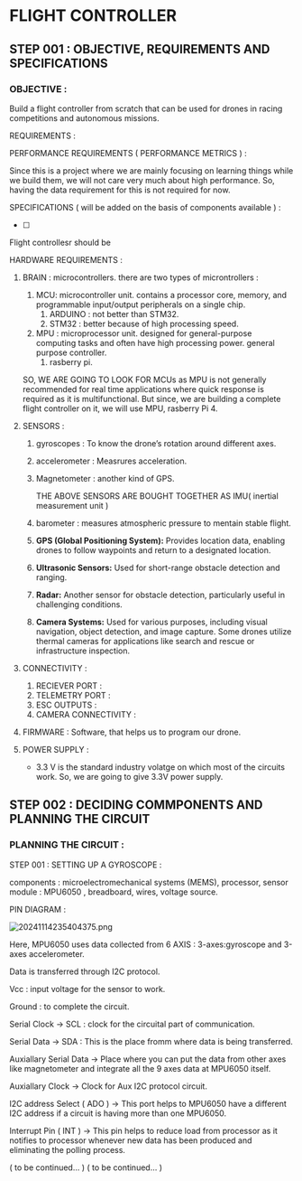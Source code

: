 # FLIGHT CONTROLLER

## STEP 001 : OBJECTIVE, REQUIREMENTS AND SPECIFICATIONS

### OBJECTIVE :

Build a flight controller from scratch that can be used for drones in racing competitions and autonomous missions.

REQUIREMENTS  :

PERFORMANCE REQUIREMENTS ( PERFORMANCE METRICS ) :

Since this is a project where we are mainly focusing on learning things while we build them, we will not care very much about high performance. So, having the data requirement for this is not required for now.

SPECIFICATIONS ( will be added on the basis of components available ) :

- [ ]  

Flight controllesr should be 

HARDWARE REQUIREMENTS : 

1. BRAIN : microcontrollers. there are two types of microntrollers :
    1. MCU: microcontroller unit.  contains a processor core, memory, and programmable input/output peripherals on a single chip.
        1. ARDUINO : not better than STM32.
        2. STM32 : better because of high processing speed.
    2. MPU : microprocessor unit.  designed for general-purpose computing tasks and often have high processing power. general purpose controller.
        1. rasberry pi.
    
    SO, WE ARE GOING TO LOOK FOR MCUs as MPU is not generally recommended for real time applications where quick response is required as it is multifunctional. But since, we are building a complete flight controller on it, we will use MPU, rasberry Pi 4.
    
2. SENSORS : 
    1. gyroscopes : To know the drone’s rotation around different axes.
    2.  accelerometer : Measrures acceleration.
    3. Magnetometer : another kind of GPS.
        
        THE ABOVE SENSORS ARE BOUGHT TOGETHER AS IMU( inertial measurement unit )
        
    4. barometer : measures atmospheric pressure to mentain stable flight.
    5. **GPS (Global Positioning System):** Provides location data, enabling drones to follow waypoints and return to a designated location. 
    6. **Ultrasonic Sensors:** Used for short-range obstacle detection and ranging.
    7. **Radar:** Another sensor for obstacle detection, particularly useful in challenging conditions.
    8. **Camera Systems:** Used for various purposes, including visual navigation, object detection, and image capture. Some drones utilize thermal cameras for applications like search and rescue or infrastructure inspection.
3. CONNECTIVITY :
    1. RECIEVER PORT :
    2. TELEMETRY PORT :
    3. ESC OUTPUTS : 
    4. CAMERA CONNECTIVITY :
4. FIRMWARE : Software, that helps us to program our drone.
5. POWER SUPPLY :
    - 3.3 V is the standard industry volatge on which most of the circuits work. So, we are going to give 3.3V power supply.

## STEP 002 : DECIDING COMMPONENTS AND PLANNING THE CIRCUIT

### PLANNING THE CIRCUIT :
  STEP 001 : 
SETTING UP A GYROSCOPE : 

components : microelectromechanical systems (MEMS), processor, sensor module : MPU6050 , breadboard, wires, voltage source.

PIN DIAGRAM : 

![20241114235404375.png](attachment:de70c617-09f5-4078-aac0-db606f2674d9:20241114235404375.png)

Here, MPU6050 uses data collected from 6 AXIS : 3-axes:gyroscope and 3-axes accelerometer.

Data is transferred through I2C protocol. 

Vcc : input voltage for the sensor to work.

Ground : to complete the circuit.

Serial Clock → SCL : clock for the circuital part of communication.

Serial Data → SDA : This is the place fromm where data is being transferred.

Auxiallary Serial Data → Place where you can put the data from other axes like magnetometer and integrate all the 9 axes data at MPU6050 itself.

Auxiallary Clock → Clock for Aux I2C protocol circuit.

I2C address Select ( ADO ) → This port helps to MPU6050 have a different I2C address if a circuit is having more than one MPU6050.

Interrupt Pin ( INT ) → This pin helps to reduce load from processor as it notifies to processor whenever new data has been produced and eliminating the polling process.

 ( to be continued… )
( to be continued… )

